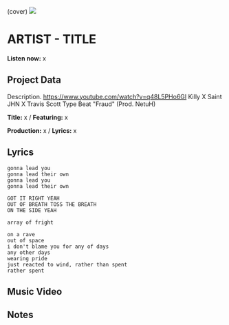 (cover) ![](57175019_319474918741616_8502199518755923887_n.jpg)

# ARTIST - TITLE

**Listen now:** x

## Project Data

Description.
https://www.youtube.com/watch?v=q48L5PHo6GI
Killy X Saint JHN X Travis Scott Type Beat "Fraud" (Prod. NetuH)

**Title:** x / **Featuring:** x

**Production:** x / **Lyrics:** x

## Lyrics

```
gonna lead you
gonna lead their own
gonna lead you
gonna lead their own

GOT IT RIGHT YEAH
OUT OF BREATH TOSS THE BREATH
ON THE SIDE YEAH

array of fright

on a rave
out of space
i don't blame you for any of days
any other days
wearing pride
just reacted to wind, rather than spent 
rather spent

```

## Music Video


## Notes
